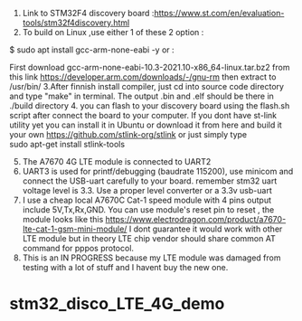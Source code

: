 1. Link to STM32F4 discovery board  :https://www.st.com/en/evaluation-tools/stm32f4discovery.html
2. To build on Linux ,use either 1 of these 2 option :

$ sudo apt install gcc-arm-none-eabi -y
or :

 First download gcc-arm-none-eabi-10.3-2021.10-x86_64-linux.tar.bz2 from this link
 https://developer.arm.com/downloads/-/gnu-rm
then extract to /usr/bin/ 
3.After finnish install compiler, just cd into source code directory and type "make" in terminal.
The output .bin and .elf should be there in ./build directory
4. you can flash to your discovery board using the flash.sh script after connect the board to your computer.
If you dont have st-link utility yet you can install it in Ubuntu or download it from here and build it your own
 https://github.com/stlink-org/stlink
or just simply type  
sudo apt-get install stlink-tools

5. The A7670 4G LTE module is connected to UART2 
6. UART3 is used for printf/debugging (baudrate 115200), use minicom and connect the USB-uart carefully to your board.
remember stm32 uart voltage level is 3.3. Use a proper level converter or a 3.3v usb-uart
7. I use a cheap local A7670C Cat-1 speed module with 4 pins output include 5V,Tx,Rx,GND. You can use module's reset pin to
reset , the module looks like this https://www.electrodragon.com/product/a7670-lte-cat-1-gsm-mini-module/
I dont guarantee it would work with other LTE module but in theory LTE chip vendor should share common AT command for pppos protocol.
8. This is an IN PROGRESS because my LTE module was damaged from testing with a lot of stuff and I havent buy the new one.
# stm32_disco_LTE_4G_demo
